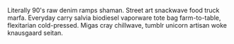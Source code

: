 Literally 90's raw denim ramps shaman. Street art snackwave food truck marfa. Everyday carry salvia biodiesel vaporware tote bag farm-to-table, flexitarian cold-pressed. Migas cray chillwave, tumblr unicorn artisan woke knausgaard seitan.